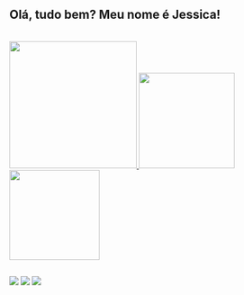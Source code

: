 ## Olá, tudo bem? Meu nome é Jessica! 
<div style="display: inline_block"><br>

  <a href="https://github.com/miyukiiy">
    <img height="226em" src="https://media.discordapp.net/attachments/879131658043944991/879137612550529074/github_banner2.png">
    <img height="170em" src="https://github-readme-stats.vercel.app/api?username=miyukiiy&show_icons=true&theme=gruvbox&include_all_commits=true&count_private=true"/>
    <img height="160em" src="https://github-readme-stats.vercel.app/api/top-langs/?username=miyukiiy&layout=compact&langs_count=7&theme=gruvbox"/>
</div>
  
  ##
  
  <a href="https://instagram.com/miyuki_ilus" target="_blank"><img src="https://img.shields.io/badge/-Instagram-%23E4405F?style=for-the-badge&logo=instagram&logoColor=white" target="_blank"></a>
  <a href = "mailto:jessica.miwasaki@gmail.com"><img src="https://img.shields.io/badge/-Gmail-%23333?style=for-the-badge&logo=gmail&logoColor=white" target="_blank"></a>
  <a href="https://www.linkedin.com/in/jessicamiwasaki/" target="_blank"><img src="https://img.shields.io/badge/-LinkedIn-%230077B5?style=for-the-badge&logo=linkedin&logoColor=white" target="_blank"></a> 
</div>

